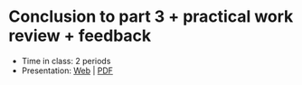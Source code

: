# Conclusion to part 3 + practical work review + feedback

- Time in class: 2 periods
- Presentation:
  [Web](https://heig-vd-dai-course.github.io/heig-vd-dai-course/19-conclusion-to-part-3/)
  |
  [PDF](https://heig-vd-dai-course.github.io/heig-vd-dai-course/19-conclusion-to-part-3/19-conclusion-to-part-3.pdf)<!-- | [Video (in French)]() -->
